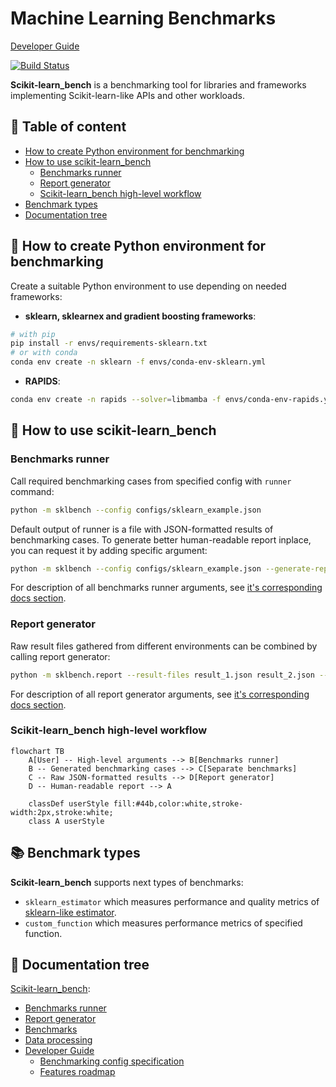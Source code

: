 # Machine Learning Benchmarks

[Developer Guide](docs/dev/README.md)

[![Build Status](https://dev.azure.com/daal/scikit-learn_bench/_apis/build/status/IntelPython.scikit-learn_bench?branchName=main)](https://dev.azure.com/daal/scikit-learn_bench/_build/latest?definitionId=8&branchName=main)

**Scikit-learn_bench** is a benchmarking tool for libraries and frameworks implementing Scikit-learn-like APIs and other workloads.

## 📜 Table of content

- [How to create Python environment for benchmarking](#-how-to-create-python-environment-for-benchmarking)
- [How to use scikit-learn_bench](#-how-to-use-scikit-learn_bench)
   - [Benchmarks runner](#benchmarks-runner)
   - [Report generator](#report-generator)
   - [Scikit-learn_bench high-level workflow](#scikit-learn_bench-high-level-workflow)
- [Benchmark types](#-benchmark-types)
- [Documentation tree](#-documentation-tree)

## 🔧 How to create Python environment for benchmarking

Create a suitable Python environment to use depending on needed frameworks:

- **sklearn, sklearnex and gradient boosting frameworks**:

```bash
# with pip
pip install -r envs/requirements-sklearn.txt
# or with conda
conda env create -n sklearn -f envs/conda-env-sklearn.yml
```

- **RAPIDS**:

```bash
conda env create -n rapids --solver=libmamba -f envs/conda-env-rapids.yml
```

## 🚀 How to use scikit-learn_bench

### Benchmarks runner

Call required benchmarking cases from specified config with `runner` command:

```bash
python -m sklbench --config configs/sklearn_example.json
```

Default output of runner is a file with JSON-formatted results of benchmarking cases. To generate better human-readable report inplace, you can request it by adding specific argument:

```bash
python -m sklbench --config configs/sklearn_example.json --generate-report
```

For description of all benchmarks runner arguments, see [it's corresponding docs section](sklbench/runner/README.md#arguments).

### Report generator

Raw result files gathered from different environments can be combined by calling report generator:

```bash
python -m sklbench.report --result-files result_1.json result_2.json --report-file report.xlsx
```

For description of all report generator arguments, see [it's corresponding docs section](sklbench/report/README.md#arguments).

### Scikit-learn_bench high-level workflow

```mermaid
flowchart TB
    A[User] -- High-level arguments --> B[Benchmarks runner]
    B -- Generated benchmarking cases --> C[Separate benchmarks]
    C -- Raw JSON-formatted results --> D[Report generator]
    D -- Human-readable report --> A

    classDef userStyle fill:#44b,color:white,stroke-width:2px,stroke:white;
    class A userStyle
```

## 📚 Benchmark types

**Scikit-learn_bench** supports next types of benchmarks:

 - `sklearn_estimator` which measures performance and quality metrics of [sklearn-like estimator](https://scikit-learn.org/stable/glossary.html#term-estimator).
 - `custom_function` which measures performance metrics of specified function.

## 📑 Documentation tree
[Scikit-learn_bench](README.md):
- [Benchmarks runner](sklbench/runner/README.md)
- [Report generator](sklbench/report/README.md)
- [Benchmarks](sklbench/benchmarks/README.md)
- [Data processing](sklbench/datasets/README.md)
- [Developer Guide](docs/README.md)
    - [Benchmarking config specification](docs/BENCH-CONFIG-SPEC.md)
    - [Features roadmap](docs/FEATURES-ROADMAP.md)
